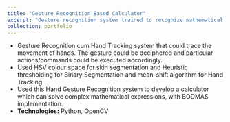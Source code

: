 ```yaml
---
title: "Gesture Recognition Based Calculator"
excerpt: "Gesture recognition system trained to recognize mathematical expressions using hand gesture."
collection: portfolio
---
```


* Gesture Recognition cum Hand Tracking system that could trace the movement of hands. The gesture could be deciphered and particular actions/commands could be executed accordingly.
* Used HSV colour space for skin segmentation and Heuristic thresholding for Binary Segmentation and mean-shift algorithm for Hand Tracking.
* Used this Hand Gesture Recognition system to develop a calculator which can solve complex mathematical expressions, with BODMAS implementation.
* **Technologies:** Python, OpenCV
